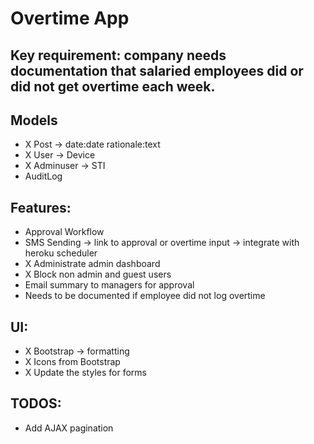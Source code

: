 # Overtime App

## Key requirement: company needs documentation that salaried employees did or did not get overtime each week.

## Models

- X Post -> date:date rationale:text
- X User -> Device
- X Adminuser -> STI
- AuditLog

## Features:

- Approval Workflow
- SMS Sending -> link to approval or overtime input -> integrate with heroku scheduler
- X Administrate admin dashboard
- X Block non admin and guest users
- Email summary to managers for approval
- Needs to be documented if employee did not log overtime

## UI:

- X Bootstrap -> formatting
- X Icons from Bootstrap
- X Update the styles for forms

## TODOS:

- Add AJAX pagination 


